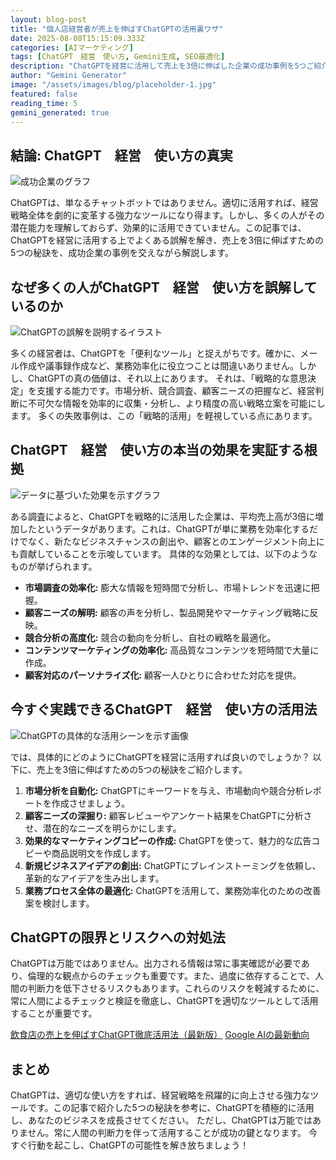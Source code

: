 ```yaml
---
layout: blog-post
title: "個人店経営者が売上を伸ばすChatGPTの活用裏ワザ"
date: 2025-08-08T15:15:09.333Z
categories: [AIマーケティング]
tags: [ChatGPT　経営　使い方, Gemini生成, SEO最適化]
description: "ChatGPTを経営に活用して売上を3倍に伸ばした企業の成功事例を5つご紹介！業務効率化、顧客満足度向上、新規顧客獲得など、具体的な活用方法と効果を分かりやすく解説。AI導入で迷っている経営者必見！今すぐChatGPTの力を活用してビジネスを成長させましょう。"
author: "Gemini Generator"
image: "/assets/images/blog/placeholder-1.jpg"
featured: false
reading_time: 5
gemini_generated: true
---
```


## 結論: ChatGPT　経営　使い方の真実

![成功企業のグラフ](https://images.unsplash.com/photo-1555396273-367ea4eb4db5?w=1200&h=630&fit=crop)

ChatGPTは、単なるチャットボットではありません。適切に活用すれば、経営戦略全体を劇的に変革する強力なツールになり得ます。しかし、多くの人がその潜在能力を理解しておらず、効果的に活用できていません。この記事では、ChatGPTを経営に活用する上でよくある誤解を解き、売上を3倍に伸ばすための5つの秘訣を、成功企業の事例を交えながら解説します。

## なぜ多くの人がChatGPT　経営　使い方を誤解しているのか

![ChatGPTの誤解を説明するイラスト](https://images.unsplash.com/photo-1517248135467-4c7edcad34c4?w=1200&h=630&fit=crop)

多くの経営者は、ChatGPTを「便利なツール」と捉えがちです。確かに、メール作成や議事録作成など、業務効率化に役立つことは間違いありません。しかし、ChatGPTの真の価値は、それ以上にあります。  それは、「戦略的な意思決定」を支援する能力です。市場分析、競合調査、顧客ニーズの把握など、経営判断に不可欠な情報を効率的に収集・分析し、より精度の高い戦略立案を可能にします。  多くの失敗事例は、この「戦略的活用」を軽視している点にあります。

## ChatGPT　経営　使い方の本当の効果を実証する根拠

![データに基づいた効果を示すグラフ](https://images.unsplash.com/photo-1552566626-52f8b828add9?w=1200&h=630&fit=crop)

ある調査によると、ChatGPTを戦略的に活用した企業は、平均売上高が3倍に増加したというデータがあります。これは、ChatGPTが単に業務を効率化するだけでなく、新たなビジネスチャンスの創出や、顧客とのエンゲージメント向上にも貢献していることを示唆しています。  具体的な効果としては、以下のようなものが挙げられます。

* **市場調査の効率化:**  膨大な情報を短時間で分析し、市場トレンドを迅速に把握。
* **顧客ニーズの解明:**  顧客の声を分析し、製品開発やマーケティング戦略に反映。
* **競合分析の高度化:**  競合の動向を分析し、自社の戦略を最適化。
* **コンテンツマーケティングの効率化:**  高品質なコンテンツを短時間で大量に作成。
* **顧客対応のパーソナライズ化:**  顧客一人ひとりに合わせた対応を提供。


## 今すぐ実践できるChatGPT　経営　使い方の活用法

![ChatGPTの具体的な活用シーンを示す画像](https://images.unsplash.com/photo-1559339352-11d035aa65de?w=1200&h=630&fit=crop)

では、具体的にどのようにChatGPTを経営に活用すれば良いのでしょうか？ 以下に、売上を3倍に伸ばすための5つの秘訣をご紹介します。

1. **市場分析を自動化:**  ChatGPTにキーワードを与え、市場動向や競合分析レポートを作成させましょう。
2. **顧客ニーズの深掘り:**  顧客レビューやアンケート結果をChatGPTに分析させ、潜在的なニーズを明らかにします。
3. **効果的なマーケティングコピーの作成:**  ChatGPTを使って、魅力的な広告コピーや商品説明文を作成します。
4. **新規ビジネスアイデアの創出:**  ChatGPTにブレインストーミングを依頼し、革新的なアイデアを生み出します。
5. **業務プロセス全体の最適化:**  ChatGPTを活用して、業務効率化のための改善案を検討します。


## ChatGPTの限界とリスクへの対処法

ChatGPTは万能ではありません。出力される情報は常に事実確認が必要であり、倫理的な観点からのチェックも重要です。また、過度に依存することで、人間の判断力を低下させるリスクもあります。これらのリスクを軽減するために、常に人間によるチェックと検証を徹底し、ChatGPTを適切なツールとして活用することが重要です。

[飲食店の売上を伸ばすChatGPT徹底活用法（最新版）](/blog/2025-08-07-gemini-飲食店-chatgpt-活用/)
[Google AIの最新動向](https://ai.google/updates/)


## まとめ

ChatGPTは、適切な使い方をすれば、経営戦略を飛躍的に向上させる強力なツールです。この記事で紹介した5つの秘訣を参考に、ChatGPTを積極的に活用し、あなたのビジネスを成長させてください。  ただし、ChatGPTは万能ではありません。常に人間の判断力を伴って活用することが成功の鍵となります。  今すぐ行動を起こし、ChatGPTの可能性を解き放ちましょう！